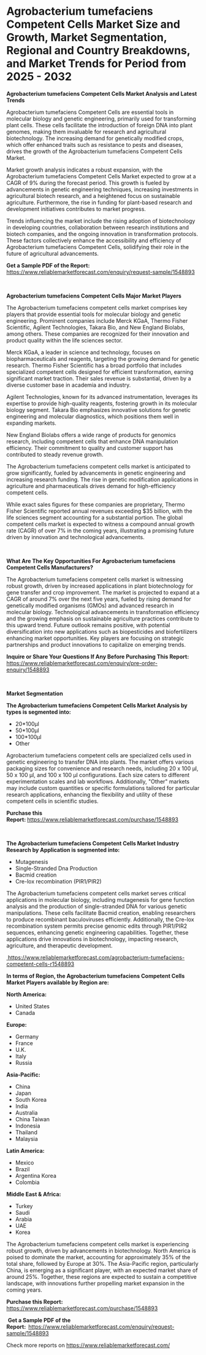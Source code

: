 <p><h1>Agrobacterium tumefaciens Competent Cells Market Size and Growth, Market Segmentation, Regional and Country Breakdowns, and Market Trends for Period from 2025 -  2032</h1></p><p><strong>Agrobacterium tumefaciens Competent Cells Market Analysis and Latest Trends</strong></p>
<p><p>Agrobacterium tumefaciens Competent Cells are essential tools in molecular biology and genetic engineering, primarily used for transforming plant cells. These cells facilitate the introduction of foreign DNA into plant genomes, making them invaluable for research and agricultural biotechnology. The increasing demand for genetically modified crops, which offer enhanced traits such as resistance to pests and diseases, drives the growth of the Agrobacterium tumefaciens Competent Cells Market.</p><p>Market growth analysis indicates a robust expansion, with the Agrobacterium tumefaciens Competent Cells Market expected to grow at a CAGR of 9% during the forecast period. This growth is fueled by advancements in genetic engineering techniques, increasing investments in agricultural biotech research, and a heightened focus on sustainable agriculture. Furthermore, the rise in funding for plant-based research and development initiatives contributes to market progress. </p><p>Trends influencing the market include the rising adoption of biotechnology in developing countries, collaboration between research institutions and biotech companies, and the ongoing innovation in transformation protocols. These factors collectively enhance the accessibility and efficiency of Agrobacterium tumefaciens Competent Cells, solidifying their role in the future of agricultural advancements.</p></p>
<p><strong>Get a Sample PDF of the Report:&nbsp;</strong> <a href="https://www.reliablemarketforecast.com/enquiry/request-sample/1548893?utm_campaign=3324&utm_medium=2&utm_source=Github&utm_content=ia&utm_term=08032025&utm_id=agrobacterium-tumefaciens-competent-cells">https://www.reliablemarketforecast.com/enquiry/request-sample/1548893</a></p>
<p>&nbsp;</p>
<p><strong>Agrobacterium tumefaciens Competent Cells Major Market Players</strong></p>
<p><p>The Agrobacterium tumefaciens competent cells market comprises key players that provide essential tools for molecular biology and genetic engineering. Prominent companies include Merck KGaA, Thermo Fisher Scientific, Agilent Technologies, Takara Bio, and New England Biolabs, among others. These companies are recognized for their innovation and product quality within the life sciences sector.</p><p>Merck KGaA, a leader in science and technology, focuses on biopharmaceuticals and reagents, targeting the growing demand for genetic research. Thermo Fisher Scientific has a broad portfolio that includes specialized competent cells designed for efficient transformation, earning significant market traction. Their sales revenue is substantial, driven by a diverse customer base in academia and industry.</p><p>Agilent Technologies, known for its advanced instrumentation, leverages its expertise to provide high-quality reagents, fostering growth in its molecular biology segment. Takara Bio emphasizes innovative solutions for genetic engineering and molecular diagnostics, which positions them well in expanding markets.</p><p>New England Biolabs offers a wide range of products for genomics research, including competent cells that enhance DNA manipulation efficiency. Their commitment to quality and customer support has contributed to steady revenue growth.</p><p>The Agrobacterium tumefaciens competent cells market is anticipated to grow significantly, fueled by advancements in genetic engineering and increasing research funding. The rise in genetic modification applications in agriculture and pharmaceuticals drives demand for high-efficiency competent cells.</p><p>While exact sales figures for these companies are proprietary, Thermo Fisher Scientific reported annual revenues exceeding $35 billion, with the life sciences segment accounting for a substantial portion. The global competent cells market is expected to witness a compound annual growth rate (CAGR) of over 7% in the coming years, illustrating a promising future driven by innovation and technological advancements.</p></p>
<p>&nbsp;</p>
<p><strong>What Are The Key Opportunities For Agrobacterium tumefaciens Competent Cells Manufacturers?</strong></p>
<p><p>The Agrobacterium tumefaciens competent cells market is witnessing robust growth, driven by increased applications in plant biotechnology for gene transfer and crop improvement. The market is projected to expand at a CAGR of around 7% over the next five years, fueled by rising demand for genetically modified organisms (GMOs) and advanced research in molecular biology. Technological advancements in transformation efficiency and the growing emphasis on sustainable agriculture practices contribute to this upward trend. Future outlook remains positive, with potential diversification into new applications such as biopesticides and biofertilizers enhancing market opportunities. Key players are focusing on strategic partnerships and product innovations to capitalize on emerging trends.</p></p>
<p><strong>Inquire or Share Your Questions If Any Before Purchasing This Report:</strong> <a href="https://www.reliablemarketforecast.com/enquiry/pre-order-enquiry/1548893?utm_campaign=3324&utm_medium=2&utm_source=Github&utm_content=ia&utm_term=08032025&utm_id=agrobacterium-tumefaciens-competent-cells">https://www.reliablemarketforecast.com/enquiry/pre-order-enquiry/1548893</a></p>
<p>&nbsp;</p>
<p><strong>Market Segmentation</strong></p>
<p><strong>The Agrobacterium tumefaciens Competent Cells Market Analysis by types is segmented into:</strong></p>
<p><ul><li>20*100μl</li><li>50*100μl</li><li>100*100μl</li><li>Other</li></ul></p>
<p><p>Agrobacterium tumefaciens competent cells are specialized cells used in genetic engineering to transfer DNA into plants. The market offers various packaging sizes for convenience and research needs, including 20 x 100 μl, 50 x 100 μl, and 100 x 100 μl configurations. Each size caters to different experimentation scales and lab workflows. Additionally, "Other" markets may include custom quantities or specific formulations tailored for particular research applications, enhancing the flexibility and utility of these competent cells in scientific studies.</p></p>
<p><strong>Purchase this Report:&nbsp;</strong><a href="https://www.reliablemarketforecast.com/purchase/1548893?utm_campaign=3324&utm_medium=2&utm_source=Github&utm_content=ia&utm_term=08032025&utm_id=agrobacterium-tumefaciens-competent-cells">https://www.reliablemarketforecast.com/purchase/1548893</a></p>
<p>&nbsp;</p>
<p><strong>The Agrobacterium tumefaciens Competent Cells Market Industry Research by Application is segmented into:</strong></p>
<p><ul><li>Mutagenesis</li><li>Single-Stranded Dna Production</li><li>Bacmid creation</li><li>Cre-lox recombination (PIR1/PIR2)</li></ul></p>
<p><p>The Agrobacterium tumefaciens competent cells market serves critical applications in molecular biology, including mutagenesis for gene function analysis and the production of single-stranded DNA for various genetic manipulations. These cells facilitate Bacmid creation, enabling researchers to produce recombinant baculoviruses efficiently. Additionally, the Cre-lox recombination system permits precise genomic edits through PIR1/PIR2 sequences, enhancing genetic engineering capabilities. Together, these applications drive innovations in biotechnology, impacting research, agriculture, and therapeutic development.</p></p>
<p><a href="https://www.reliablemarketforecast.com/agrobacterium-tumefaciens-competent-cells-r1548893?utm_campaign=3324&utm_medium=2&utm_source=Github&utm_content=ia&utm_term=08032025&utm_id=agrobacterium-tumefaciens-competent-cells">&nbsp;https://www.reliablemarketforecast.com/agrobacterium-tumefaciens-competent-cells-r1548893</a></p>
<p><strong>In terms of Region, the Agrobacterium tumefaciens Competent Cells Market Players available by Region are:</strong></p>
<p>
    <p> <strong> North America: </strong>
        <ul>
            <li>United States</li>
            <li>Canada</li>
        </ul>
        </p> 
    <p> <strong> Europe: </strong>
        <ul>
            <li>Germany</li>
            <li>France</li>
            <li>U.K.</li>
            <li>Italy</li>
            <li>Russia</li>
        </ul>
        </p> 
    <p> <strong> Asia-Pacific: </strong>
        <ul>
            <li>China</li>
            <li>Japan</li>
            <li>South Korea</li>
            <li>India</li>
            <li>Australia</li>
            <li>China Taiwan</li>
            <li>Indonesia</li>
            <li>Thailand</li>
            <li>Malaysia</li>
        </ul>
        </p> 
    <p> <strong> Latin America: </strong>
        <ul>
            <li>Mexico</li>
            <li>Brazil</li>
            <li>Argentina Korea</li>
            <li>Colombia</li>
        </ul>
        </p> 
    <p> <strong> Middle East & Africa: </strong>
        <ul>
            <li>Turkey</li>
            <li>Saudi</li>
            <li>Arabia</li>
            <li>UAE</li>
            <li>Korea</li>
        </ul>
    </p>
    </p>
<p><p>The Agrobacterium tumefaciens competent cells market is experiencing robust growth, driven by advancements in biotechnology. North America is poised to dominate the market, accounting for approximately 35% of the total share, followed by Europe at 30%. The Asia-Pacific region, particularly China, is emerging as a significant player, with an expected market share of around 25%. Together, these regions are expected to sustain a competitive landscape, with innovations further propelling market expansion in the coming years.</p></p>
<p><strong>Purchase this Report: </strong><a href="https://www.reliablemarketforecast.com/purchase/1548893?utm_campaign=3324&utm_medium=2&utm_source=Github&utm_content=ia&utm_term=08032025&utm_id=agrobacterium-tumefaciens-competent-cells">https://www.reliablemarketforecast.com/purchase/1548893</a></p>
<p>&nbsp;<strong>Get a Sample PDF of the Report:&nbsp;&nbsp;</strong><a href="https://www.reliablemarketforecast.com/enquiry/request-sample/1548893?utm_campaign=3324&utm_medium=2&utm_source=Github&utm_content=ia&utm_term=08032025&utm_id=agrobacterium-tumefaciens-competent-cells">https://www.reliablemarketforecast.com/enquiry/request-sample/1548893</a></p>
<p><strong></strong></p>
<p>Check more reports on <a href="https://www.reliablemarketforecast.com/?utm_campaign=3324&utm_medium=2&utm_source=Github&utm_content=ia&utm_term=08032025&utm_id=agrobacterium-tumefaciens-competent-cells">https://www.reliablemarketforecast.com/</a></p>
